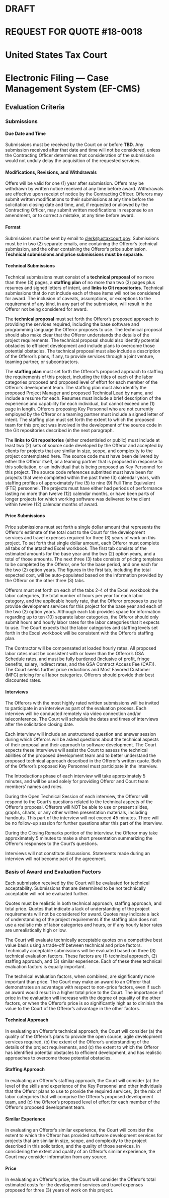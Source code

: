 # DRAFT
# REQUEST FOR QUOTE #18-0018
# United States Tax Court
# Electronic Filing — Case Management System (EF-CMS)

## Evaluation Criteria

### Submissions

#### Due Date and Time

Submissions must be received by the Court on or before **TBD**.  Any submission received after that date and time will not be considered, unless the Contracting Officer determines that consideration of the submission would not unduly delay the acquisition of the requested services.

#### Modifications, Revisions, and Withdrawals

Offers will be valid for one (1) year after submission.  Offers may be withdrawn by written notice received at any time before award.  Withdrawals are effective upon receipt of notice by the Contracting Officer.  Offerors may submit written modifications to their submissions at any time before the solicitation closing date and time, and, if requested or allowed by the Contracting Officer, may submit written modifications in response to an amendment, or to correct a mistake, at any time before award.

#### Format

Submissions must be sent by email to [clerk@ustaxcourt.gov](mailto:clerk@ustaxcourt.gov).  Submissions must be in two (2) separate emails, one containing the Offeror’s technical submission, and the other containing the Offeror’s price submission.   **Technical submissions and price submissions must be separate.**

#### Technical Submissions

Technical submissions must consist of a **technical proposal** of no more than three (3) pages, a **staffing plan** of no more than two (2) pages plus resumes and signed letters of intent, and **links to Git repositories**.  Technical submissions that do not include each of these items will not be considered for award.  The inclusion of caveats, assumptions, or exceptions to the requirement of any kind, in any part of the submission, will result in the Offeror not being considered for award.

The **technical proposal** must set forth the Offeror’s proposed approach to providing the services required, including the base software and programming language the Offeror proposes to use.  The technical proposal should also make clear that the Offeror understands the details of the project requirements.  The technical proposal should also identify potential obstacles to efficient development and include plans to overcome those potential obstacles.  The technical proposal must also include a description of the Offeror’s plans, if any, to provide services through a joint venture, teaming partner, or subcontractors.

The **staffing plan** must set forth the Offeror’s proposed approach to staffing the requirements of this project, including the titles of each of the labor categories proposed and proposed level of effort for each member of the Offeror’s development team.  The staffing plan must also identify the proposed Project Manager and proposed Technical Lead by name, and include a resume for each.  Resumes must include a brief description of the experience and capability for each individual, but cannot exceed one (1) page in length.  Offerors proposing Key Personnel who are not currently employed by the Offeror or a teaming partner must include a signed letter of intent.  The staffing plan must set forth the extent to which the proposed team for this project was involved in the development of the source code in the Git repositories described in the next paragraph.

The **links to Git repositories** (either credentialed or public) must include at least two (2) sets of source code developed by the Offeror and accepted by clients for projects that are similar in size, scope, and complexity to the project contemplated here.  The source code must have been delivered by either the Offeror itself, or a teaming partner that is proposed in response to this solicitation, or an individual that is being proposed as Key Personnel for this project.  The source code references submitted must have been for projects that were completed within the past three (3) calendar years, with staffing profiles of approximately five (5) to nine (9) Full Time Equivalent (FTE) personnel.  The projects must have either had periods of performance lasting no more than twelve (12) calendar months, or have been parts of longer projects for which working software was delivered to the client within twelve (12) calendar months of award.

#### Price Submissions

Price submissions must set forth a single dollar amount that represents the Offeror’s estimate of the total cost to the Court for the development services and travel expenses required for three (3) years of work on this project.  To set forth that single dollar amount, each Offeror must complete all tabs of the attached Excel workbook.  The first tab consists of the estimated amounts for the base year and the two (2) option years, and a total of those amounts.  The next three (3) tabs consists of pricing templates to be completed by the Offeror, one for the base period, and one each for the two (2) option years.  The figures in the first tab, including the total expected cost, will be auto-populated based on the information provided by the Offeror on the other three (3) tabs.

Offerors must set forth on each of the tabs 2-4 of the Excel workbook the labor categories, the total number of hours per year for each labor category, and the applicable hourly rate, that the Offeror proposes to use to provide development services for this project for the base year and each of the two (2) option years.  Although each tab provides space for information regarding up to ten (10) separate labor categories, the Offeror should only submit hours and hourly labor rates for the labor categories that it expects to use.  The Court expects that the labor categories and staffing levels set forth in the Excel workbook will be consistent with the Offeror’s staffing plan.

The Contractor will be compensated at loaded hourly rates.  All proposed labor rates must be consistent with or lower than the Offeror’s GSA Schedule rates, and must be fully burdened (inclusive of profit, fringe benefits, salary, indirect rates, and the GSA Contract Access Fee (CAF)).  The Court seeks further price reductions and Most Favored Customer (MFC) pricing for all labor categories.  Offerors should provide their best discounted rates.

#### Interviews

The Offerors with the most highly rated written submissions will be invited to participate in an interview as part of the evaluation process.  Each interview will be conducted remotely via video connection and/or teleconference.  The Court will schedule the dates and times of interviews after the solicitation closing date.

Each interview will include an unstructured question and answer session during which Offerors will be asked questions about the technical aspects of their proposal and their approach to software development.  The Court expects these interviews will assist the Court to assess the technical abilities of the proposed development team and to better understand the proposed technical approach described in the Offeror’s written quote.  Both of the Offeror’s proposed Key Personnel must participate in the interview.

The Introductions phase of each interview will take approximately 5 minutes, and will be used solely for providing Offeror and Court team members’ names and roles.

During the Open Technical Session of each interview, the Offeror will respond to the Court’s questions related to the technical aspects of the Offeror’s proposal.  Offerors will NOT be able to use or present slides, graphs, charts, or any other written presentation materials, including handouts.  This part of the interview will not exceed 45 minutes.  There will be no follow-up session for further questions after this part of the interview.

During the Closing Remarks portion of the interview, the Offeror may take approximately 5 minutes to make a short presentation summarizing the Offeror’s responses to the Court’s questions.

Interviews will not constitute discussions.  Statements made during an interview will not become part of the agreement.

### Basis of Award and Evaluation Factors

Each submission received by the Court will be evaluated for technical acceptability.  Submissions that are determined to be not technically acceptable will not be evaluated further.

Quotes must be realistic in both technical approach, staffing approach, and total price.  Quotes that indicate a lack of understanding of the project requirements will not be considered for award.  Quotes may indicate a lack of understanding of the project requirements if the staffing plan does not use a realistic mix of labor categories and hours, or if any hourly labor rates are unrealistically high or low.

The Court will evaluate technically acceptable quotes on a competitive best value basis using a trade-off between technical and price factors.  Technically acceptable submissions will be evaluated based on three (3) technical evaluation factors.  These factors are (1) technical approach, (2) staffing approach, and (3) similar experience.  Each of these three technical evaluation factors is equally important.

The technical evaluation factors, when combined, are significantly more important than price.  The Court may make an award to an Offeror that demonstrates an advantage with respect to non-price factors, even if such an award would result in a higher total price to the Court.  The importance of price in the evaluation will increase with the degree of equality of the other factors, or when the Offeror’s price is so significantly high as to diminish the value to the Court of the Offeror’s advantage in the other factors.

#### Technical Approach

In evaluating an Offeror’s technical approach, the Court will consider (a) the quality of the Offeror’s plans to provide the open source, agile development services required, (b) the extent of the Offeror’s understanding of the details of the project requirements, and (c) the extent to which the Offeror has identified potential obstacles to efficient development, and has realistic approaches to overcome those potential obstacles.

#### Staffing Approach

In evaluating an Offeror’s staffing approach, the Court will consider (a) the level of the skills and experience of the Key Personnel and other individuals that the Offeror plans to use to provide the required services, (b) the mix of labor categories that will comprise the Offeror’s proposed development team, and (c) the Offeror’s proposed level of effort for each member of the Offeror’s proposed development team.

#### Similar Experience

In evaluating an Offeror’s similar experience, the Court will consider the extent to which the Offeror has provided software development services for projects that are similar in size, scope, and complexity to the project described in this solicitation, and the quality of those services.  In considering the extent and quality of an Offeror’s similar experience, the Court may consider information from any source.

#### Price

In evaluating an Offeror’s price, the Court will consider the Offeror’s total estimated costs for the development services and travel expenses proposed for three (3) years of work on this project.
